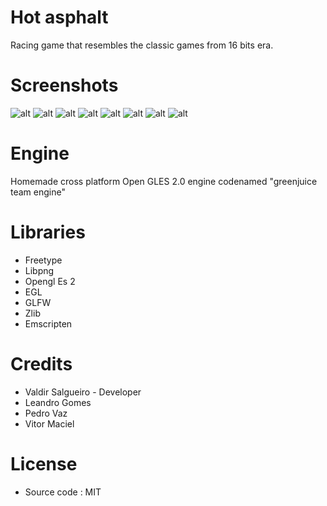 # Hot asphalt

Racing game that resembles the classic games from 16 bits era.

# Screenshots
![alt](https://raw.githubusercontent.com/valdirSalgueiro/sgsCrossPlatform/master/promotion/hotasphalt%202012-12-18%2023-52-21-43.png)
![alt](https://raw.githubusercontent.com/valdirSalgueiro/sgsCrossPlatform/master/promotion/hotasphalt%202012-12-18%2023-52-25-43.png)
![alt](https://raw.githubusercontent.com/valdirSalgueiro/sgsCrossPlatform/master/promotion/hotasphalt%202012-12-18%2023-52-32-80.png)
![alt](https://raw.githubusercontent.com/valdirSalgueiro/sgsCrossPlatform/master/promotion/hotasphalt%202012-12-18%2023-52-37-64.png)
![alt](https://raw.githubusercontent.com/valdirSalgueiro/sgsCrossPlatform/master/promotion/hotasphalt%202012-12-18%2023-52-42-50.png)
![alt](https://raw.githubusercontent.com/valdirSalgueiro/sgsCrossPlatform/master/promotion/hotasphalt%202012-12-18%2023-53-01-39.png)
![alt](https://raw.githubusercontent.com/valdirSalgueiro/sgsCrossPlatform/master/promotion/hotasphalt%202012-12-18%2023-53-10-01.png)
![alt](https://raw.githubusercontent.com/valdirSalgueiro/sgsCrossPlatform/master/promotion/hotasphalt%202012-12-18%2023-55-41-08.png)


# Engine
Homemade cross platform Open GLES 2.0 engine codenamed "greenjuice team engine"

# Libraries
- Freetype
- Libpng
- Opengl Es 2
- EGL
- GLFW
- Zlib
- Emscripten

# Credits
- Valdir Salgueiro - Developer
- Leandro Gomes
- Pedro Vaz
- Vitor Maciel

# License
- Source code : MIT
